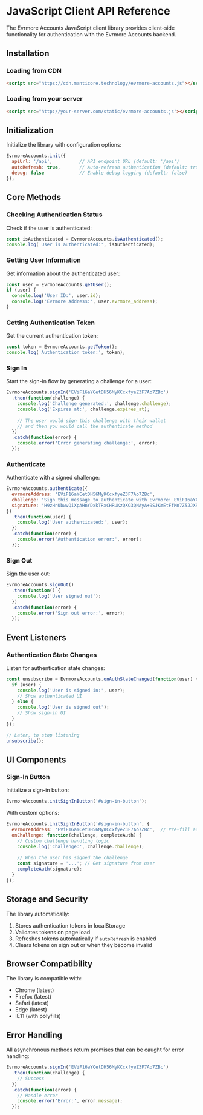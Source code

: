 # JavaScript Client API Reference

The Evrmore Accounts JavaScript client library provides client-side functionality for authentication with the Evrmore Accounts backend.

## Installation

### Loading from CDN

```html
<script src="https://cdn.manticore.technology/evrmore-accounts.js"></script>
```

### Loading from your server

```html
<script src="http://your-server.com/static/evrmore-accounts.js"></script>
```

## Initialization

Initialize the library with configuration options:

```javascript
EvrmoreAccounts.init({
  apiUrl: '/api',          // API endpoint URL (default: '/api')
  autoRefresh: true,       // Auto-refresh authentication (default: true)
  debug: false             // Enable debug logging (default: false)
});
```

## Core Methods

### Checking Authentication Status

Check if the user is authenticated:

```javascript
const isAuthenticated = EvrmoreAccounts.isAuthenticated();
console.log('User is authenticated:', isAuthenticated);
```

### Getting User Information

Get information about the authenticated user:

```javascript
const user = EvrmoreAccounts.getUser();
if (user) {
  console.log('User ID:', user.id);
  console.log('Evrmore Address:', user.evrmore_address);
}
```

### Getting Authentication Token

Get the current authentication token:

```javascript
const token = EvrmoreAccounts.getToken();
console.log('Authentication token:', token);
```

### Sign In

Start the sign-in flow by generating a challenge for a user:

```javascript
EvrmoreAccounts.signIn('EViF16aYCetDH56MyKCcxfyeZ3F7Ao7ZBc')
  .then(function(challenge) {
    console.log('Challenge generated:', challenge.challenge);
    console.log('Expires at:', challenge.expires_at);
    
    // The user would sign this challenge with their wallet
    // and then you would call the authenticate method
  })
  .catch(function(error) {
    console.error('Error generating challenge:', error);
  });
```

### Authenticate

Authenticate with a signed challenge:

```javascript
EvrmoreAccounts.authenticate({
  evrmoreAddress: 'EViF16aYCetDH56MyKCcxfyeZ3F7Ao7ZBc',
  challenge: 'Sign this message to authenticate with Evrmore: EViF16aYCetDH56MyKCcxfyeZ3F7Ao7ZBc:1741815113:c4365fe48492d73f',
  signature: 'H9zHnUbwvQiXpAHnYDxkTRxCHRUKzQXQ3QNAyA+9SJKmEtFfMn7Z5JJXRQs29Jzf6HjA0e2yqC1Xk/9M94Uz6Sc='
})
  .then(function(user) {
    console.log('User authenticated:', user);
  })
  .catch(function(error) {
    console.error('Authentication error:', error);
  });
```

### Sign Out

Sign the user out:

```javascript
EvrmoreAccounts.signOut()
  .then(function() {
    console.log('User signed out');
  })
  .catch(function(error) {
    console.error('Sign out error:', error);
  });
```

## Event Listeners

### Authentication State Changes

Listen for authentication state changes:

```javascript
const unsubscribe = EvrmoreAccounts.onAuthStateChanged(function(user) {
  if (user) {
    console.log('User is signed in:', user);
    // Show authenticated UI
  } else {
    console.log('User is signed out');
    // Show sign-in UI
  }
});

// Later, to stop listening
unsubscribe();
```

## UI Components

### Sign-In Button

Initialize a sign-in button:

```javascript
EvrmoreAccounts.initSignInButton('#sign-in-button');
```

With custom options:

```javascript
EvrmoreAccounts.initSignInButton('#sign-in-button', {
  evrmoreAddress: 'EViF16aYCetDH56MyKCcxfyeZ3F7Ao7ZBc',  // Pre-fill address
  onChallenge: function(challenge, completeAuth) {
    // Custom challenge handling logic
    console.log('Challenge:', challenge.challenge);
    
    // When the user has signed the challenge
    const signature = '...'; // Get signature from user
    completeAuth(signature);
  }
});
```

## Storage and Security

The library automatically:

1. Stores authentication tokens in localStorage
2. Validates tokens on page load
3. Refreshes tokens automatically if `autoRefresh` is enabled
4. Clears tokens on sign out or when they become invalid

## Browser Compatibility

The library is compatible with:

- Chrome (latest)
- Firefox (latest)
- Safari (latest)
- Edge (latest)
- IE11 (with polyfills)

## Error Handling

All asynchronous methods return promises that can be caught for error handling:

```javascript
EvrmoreAccounts.signIn('EViF16aYCetDH56MyKCcxfyeZ3F7Ao7ZBc')
  .then(function(challenge) {
    // Success
  })
  .catch(function(error) {
    // Handle error
    console.error('Error:', error.message);
  });
``` 